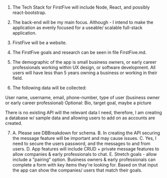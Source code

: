 1. The Tech Stack for FirstFive will include Node, React, and possibly react-bootstrap.

2. The back-end will be my main focus. Although - I intend to make the application as evenly focused for a useable/ scalable full-stack application. 

3. FirstFive will be a website.

4. The FirstFive goals and research can be seen in file FirstFive.md.

5. The demographic of the app is small business owners, or early career professionals working within UX design, or software development. All users will have less than 5 years owning a business or working in their field.

6. The following data will be collected:

User name, username, email, phone-number, type of user (business owner or early career professional) 
Optional: Bio, target goal, maybe a picture

There is no existing API will the relevant data I need, therefore, I am creating a database w/ sample data and allowing users to add on as accounts are created. 

7. 
   A. Please see DBBreakdown for schema.
   B. In creating the API securing the message feature will be important and may cause issues.
   C. Yes, I need to secure the users password, and the messages to and from users.
   D. App features will include CRUD + private message features to allow companies & early professionals to chat.
   E. Stretch goals - allow include a "pairing" option. Business owners & early professionals can complete a form with key items they're looking for. Based on that input the app can show the companies/ users that match their goals.

